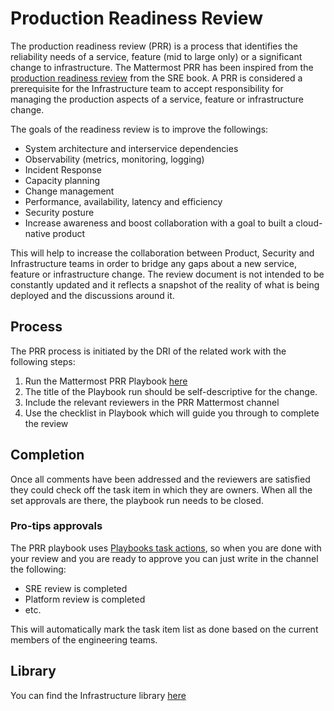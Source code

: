 # Production Readiness Review

The production readiness review (PRR) is a process that identifies the reliability needs of a service, feature (mid to large only) or a significant change to infrastructure. The Mattermost PRR has been inspired from the [production readiness review](https://sre.google/sre-book/evolving-sre-engagement-model/) from the SRE book. A PRR is considered a prerequisite for the Infrastructure team to accept responsibility for managing the production aspects of a service, feature or infrastructure change.

The goals of the readiness review is to improve the followings:
- System architecture and interservice dependencies
- Observability (metrics, monitoring, logging)
- Incident Response
- Capacity planning
- Change management
- Performance, availability, latency and efficiency
- Security posture
- Increase awareness and boost collaboration with a goal to built a cloud-native product

This will help to increase the collaboration between Product, Security and Infrastructure teams in order to bridge any gaps about a new service, feature or infrastructure change. The review document is not intended to be constantly updated and it reflects a snapshot of the reality of what is being deployed and the discussions around it. 

## Process

The PRR process is initiated by the DRI of the related work with the following steps:
1. Run the Mattermost PRR Playbook [here](https://community.mattermost.com/playbooks/playbooks/5r116c8eajfa9gmbqcfake9apw)
2. The title of the Playbook run should be self-descriptive for the change.
3. Include the relevant reviewers in the PRR Mattermost channel
4. Use the checklist in Playbook which will guide you through to complete the review

## Completion
Once all comments have been addressed and the reviewers are satisfied they could check off the task item in which they are owners. When all the set approvals are there, the playbook run needs to be closed.

### Pro-tips approvals
The PRR playbook uses [Playbooks task actions](https://docs.mattermost.com/playbooks/work-with-tasks.html#task-actions), so when you are done with your review and you are ready to approve you can just write in the channel the following:
- SRE review is completed
- Platform review is completed
- etc.

This will automatically mark the task item list as done based on the current members of the engineering teams.

## Library

You can find the Infrastructure library [here](/operations/research-and-development/engineering/infrastructure-engineering/infrastructure-library.md)
